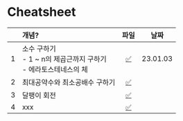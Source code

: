 # Cheatsheet

|     | 개념?                                                               |       파일       |   날짜   |
| :-: | :------------------------------------------------------------------ | :--------------: | :------: |
|  1  | 소수 구하기<br>- 1 ~ n의 제곱근까지 구하기<br>- 에라토스테네스의 체 | [✅](./prime.js) | 23.01.03 |
|  2  | 최대공약수와 최소공배수 구하기                                      |      [✅]()      |          |
|  3  | 달팽이 회전                                                         |      [✅]()      |          |
|  4  | xxx                                                                 |      [✅]()      |          |
